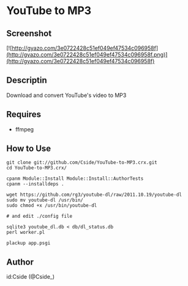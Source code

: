 YouTube to MP3
==============

Screenshot
----------
[![http://gyazo.com/3e0722428c51ef049ef47534c096958f](http://gyazo.com/3e0722428c51ef049ef47534c096958f.png)](http://gyazo.com/3e0722428c51ef049ef47534c096958f)

Descriptin
----------
Download and convert YouTube's video to MP3

Requires
--------

 * ffmpeg

How to Use
----------

    git clone git://github.com/Cside/YouTube-to-MP3.crx.git
    cd YouTube-to-MP3.crx/

    cpanm Module::Install Module::Install::AuthorTests
    cpanm --installdeps .

	wget https://github.com/rg3/youtube-dl/raw/2011.10.19/youtube-dl
	sudo mv youtube-dl /usr/bin/
	sudo chmod +x /usr/bin/youtube-dl

	# and edit ./config file

	sqlite3 youtube_dl.db < db/dl_status.db
	perl worker.pl
	
    plackup app.psgi

Author
------
id:Cside (@Cside_)



